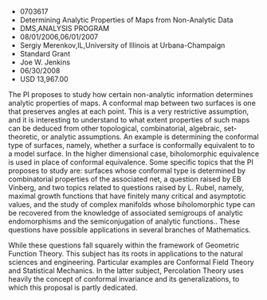 
* 0703617
* Determining Analytic Properties of Maps from Non-Analytic Data
* DMS,ANALYSIS PROGRAM
* 08/01/2006,06/01/2007
* Sergiy Merenkov,IL,University of Illinois at Urbana-Champaign
* Standard Grant
* Joe W. Jenkins
* 06/30/2008
* USD 13,967.00

The PI proposes to study how certain non-analytic information determines
analytic properties of maps. A conformal map between two surfaces is one that
preserves angles at each point. This is a very restrictive assumption, and it is
interesting to understand to what extent properties of such maps can be deduced
from other topological, combinatorial, algebraic, set-theoretic, or analytic
assumptions. An example is determining the conformal type of surfaces, namely,
whether a surface is conformally equivalent to to a model surface. In the higher
dimensional case, biholomorphic equivalence is used in place of conformal
equivalence. Some specific topics that the PI proposes to study are: surfaces
whose conformal type is determined by combinatorial properties of the associated
net, a question raised by EB Vinberg, and two topics related to questions raised
by L. Rubel, namely, maximal growth functions that have finitely many critical
and asymptotic values, and the study of complex manifolds whose biholomorphic
type can be recovered from the knowledge of associated semigroups of analytic
endomorphisms and the semiconjugation of analytic functions.. These questions
have possible applications in several branches of Mathematics.

While these questions fall squarely within the framework of Geometric Function
Theory. This subject has its roots in applications to the natural sciences and
engineering. Particular examples are Conformal Field Theory and Statistical
Mechanics. In the latter subject, Percolation Theory uses heavily the concept of
conformal invariance and its generalizations, to which this proposal is partly
dedicated.


